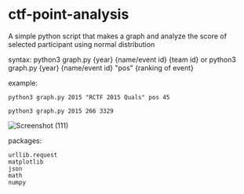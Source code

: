 # ctf-point-analysis
A simple python script that makes a graph and analyze the score of selected participant using normal distribution 

syntax:
python3 graph.py {year} {name/event id} {team id}
or 
python3 graph.py {year} {name/event id} "pos" {ranking of event}

example:

`python3 graph.py 2015 "RCTF 2015 Quals" pos 45 `

`python3 graph.py 2015 266 3329 ` 


![Screenshot (111)](https://user-images.githubusercontent.com/36957890/134520122-d2d2f6a5-0233-44de-a28a-0e2bb49f0067.png)


packages:

```
urllib.request
matplotlib
json
math
numpy
```

